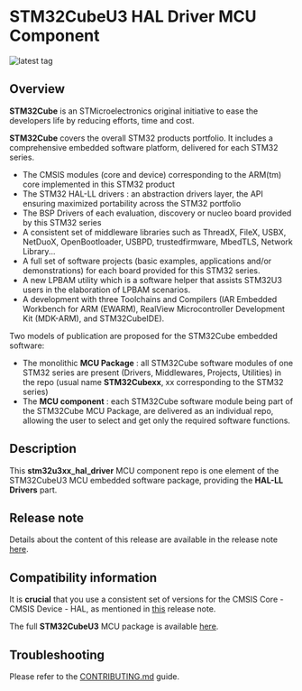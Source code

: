 # STM32CubeU3 HAL Driver MCU Component

![latest tag](https://img.shields.io/github/v/tag/STMicroelectronics/stm32u3xx-hal-driver.svg?color=brightgreen)

## Overview

**STM32Cube** is an STMicroelectronics original initiative to ease the developers life by reducing efforts, time and cost.

**STM32Cube** covers the overall STM32 products portfolio. It includes a comprehensive embedded software platform, delivered for each STM32 series.
   * The CMSIS modules (core and device) corresponding to the ARM(tm) core implemented in this STM32 product
   * The STM32 HAL-LL drivers : an abstraction drivers layer, the API ensuring maximized portability across the STM32 portfolio
   * The BSP Drivers of each evaluation, discovery or nucleo board provided by this STM32 series
   * A consistent set of middleware libraries such as ThreadX, FileX, USBX, NetDuoX, OpenBootloader, USBPD, trustedfirmware, MbedTLS, Network Library...
   * A full set of software projects (basic examples, applications and/or demonstrations) for each board provided for this STM32 series.
   * A new LPBAM utility which is a software helper that assists STM32U3 users in the elaboration of LPBAM scenarios.
   * A development with three Toolchains and Compilers (IAR Embedded Workbench for ARM (EWARM), RealView Microcontroller Development Kit (MDK-ARM), and STM32CubeIDE).

Two models of publication are proposed for the STM32Cube embedded software:
   * The monolithic **MCU Package** : all STM32Cube software modules of one STM32 series are present (Drivers, Middlewares, Projects, Utilities) in the repo (usual name **STM32Cubexx**, xx corresponding to the STM32 series)
   * The **MCU component** : each STM32Cube software module being part of the STM32Cube MCU Package, are delivered as an individual repo, allowing the user to select and get only the required software functions.

## Description

This **stm32u3xx_hal_driver** MCU component repo is one element of the STM32CubeU3 MCU embedded software package, providing the **HAL-LL Drivers** part.

## Release note

Details about the content of this release are available in the release note [here](https://htmlpreview.github.io/?https://github.com/STMicroelectronics/stm32u3xx-hal-driver/blob/main/Release_Notes.html).


## Compatibility information

It is **crucial** that you use a consistent set of versions for the CMSIS Core - CMSIS Device - HAL, as mentioned in [this](https://htmlpreview.github.io/?https://github.com/STMicroelectronics/STM32CubeU3/blob/main/Release_Notes.html) release note.

The full **STM32CubeU3** MCU package is available [here](https://github.com/STMicroelectronics/STM32CubeU3).

## Troubleshooting

Please refer to the [CONTRIBUTING.md](CONTRIBUTING.md) guide.
